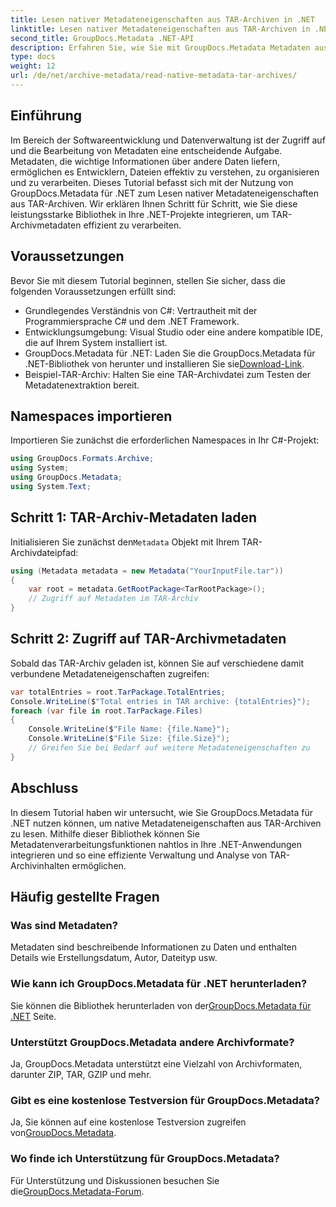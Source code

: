 ```yaml
---
title: Lesen nativer Metadateneigenschaften aus TAR-Archiven in .NET
linktitle: Lesen nativer Metadateneigenschaften aus TAR-Archiven in .NET
second_title: GroupDocs.Metadata .NET-API
description: Erfahren Sie, wie Sie mit GroupDocs.Metadata Metadaten aus TAR-Archiven in .NET extrahieren. Dieses Tutorial führt Sie Schritt für Schritt durch den Prozess.
type: docs
weight: 12
url: /de/net/archive-metadata/read-native-metadata-tar-archives/
---
```

## Einführung
Im Bereich der Softwareentwicklung und Datenverwaltung ist der Zugriff auf und die Bearbeitung von Metadaten eine entscheidende Aufgabe. Metadaten, die wichtige Informationen über andere Daten liefern, ermöglichen es Entwicklern, Dateien effektiv zu verstehen, zu organisieren und zu verarbeiten. Dieses Tutorial befasst sich mit der Nutzung von GroupDocs.Metadata für .NET zum Lesen nativer Metadateneigenschaften aus TAR-Archiven. Wir erklären Ihnen Schritt für Schritt, wie Sie diese leistungsstarke Bibliothek in Ihre .NET-Projekte integrieren, um TAR-Archivmetadaten effizient zu verarbeiten.
## Voraussetzungen
Bevor Sie mit diesem Tutorial beginnen, stellen Sie sicher, dass die folgenden Voraussetzungen erfüllt sind:
- Grundlegendes Verständnis von C#: Vertrautheit mit der Programmiersprache C# und dem .NET Framework.
- Entwicklungsumgebung: Visual Studio oder eine andere kompatible IDE, die auf Ihrem System installiert ist.
-  GroupDocs.Metadata für .NET: Laden Sie die GroupDocs.Metadata für .NET-Bibliothek von herunter und installieren Sie sie[Download-Link](https://releases.groupdocs.com/metadata/net/).
- Beispiel-TAR-Archiv: Halten Sie eine TAR-Archivdatei zum Testen der Metadatenextraktion bereit.

## Namespaces importieren
Importieren Sie zunächst die erforderlichen Namespaces in Ihr C#-Projekt:
```csharp
using GroupDocs.Formats.Archive;
using System;
using GroupDocs.Metadata;
using System.Text;
```
## Schritt 1: TAR-Archiv-Metadaten laden
 Initialisieren Sie zunächst den`Metadata` Objekt mit Ihrem TAR-Archivdateipfad:
```csharp
using (Metadata metadata = new Metadata("YourInputFile.tar"))
{
    var root = metadata.GetRootPackage<TarRootPackage>();
    // Zugriff auf Metadaten im TAR-Archiv
}
```
## Schritt 2: Zugriff auf TAR-Archivmetadaten
Sobald das TAR-Archiv geladen ist, können Sie auf verschiedene damit verbundene Metadateneigenschaften zugreifen:
```csharp
var totalEntries = root.TarPackage.TotalEntries;
Console.WriteLine($"Total entries in TAR archive: {totalEntries}");
foreach (var file in root.TarPackage.Files)
{
    Console.WriteLine($"File Name: {file.Name}");
    Console.WriteLine($"File Size: {file.Size}");
    // Greifen Sie bei Bedarf auf weitere Metadateneigenschaften zu
}
```

## Abschluss
In diesem Tutorial haben wir untersucht, wie Sie GroupDocs.Metadata für .NET nutzen können, um native Metadateneigenschaften aus TAR-Archiven zu lesen. Mithilfe dieser Bibliothek können Sie Metadatenverarbeitungsfunktionen nahtlos in Ihre .NET-Anwendungen integrieren und so eine effiziente Verwaltung und Analyse von TAR-Archivinhalten ermöglichen.

## Häufig gestellte Fragen
### Was sind Metadaten?
Metadaten sind beschreibende Informationen zu Daten und enthalten Details wie Erstellungsdatum, Autor, Dateityp usw.
### Wie kann ich GroupDocs.Metadata für .NET herunterladen?
 Sie können die Bibliothek herunterladen von der[GroupDocs.Metadata für .NET](https://releases.groupdocs.com/metadata/net/) Seite.
### Unterstützt GroupDocs.Metadata andere Archivformate?
Ja, GroupDocs.Metadata unterstützt eine Vielzahl von Archivformaten, darunter ZIP, TAR, GZIP und mehr.
### Gibt es eine kostenlose Testversion für GroupDocs.Metadata?
 Ja, Sie können auf eine kostenlose Testversion zugreifen von[GroupDocs.Metadata](https://releases.groupdocs.com/).
### Wo finde ich Unterstützung für GroupDocs.Metadata?
 Für Unterstützung und Diskussionen besuchen Sie die[GroupDocs.Metadata-Forum](https://forum.groupdocs.com/c/metadata/14).